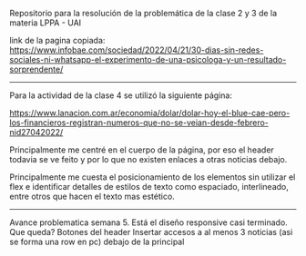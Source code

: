 Repositorio para la resolución de la problemática de la clase 2 y 3 de la materia LPPA - UAI

link de la pagina copiada:
    https://www.infobae.com/sociedad/2022/04/21/30-dias-sin-redes-sociales-ni-whatsapp-el-experimento-de-una-psicologa-y-un-resultado-sorprendente/

-------------------------------------------------------------------------------------

Para la actividad de la clase 4 se utilizó la siguiente página:

https://www.lanacion.com.ar/economia/dolar/dolar-hoy-el-blue-cae-pero-los-financieros-registran-numeros-que-no-se-veian-desde-febrero-nid27042022/


Principalmente me centré en el cuerpo de la página, por eso el header todavia se ve feito y por lo que no existen enlaces a otras noticias debajo.

Principalmente me cuesta el posicionamiento de los elementos sin utilizar el flex e identificar detalles de estilos de texto como espaciado, interlineado, entre otros que hacen el texto mas estético.

-------------------------------------------
Avance problematica semana 5.
Está el diseño responsive casi terminado.
Que queda?
Botones del header
Insertar accesos a al menos 3 noticias (asi se forma una row en pc) debajo de la principal 

